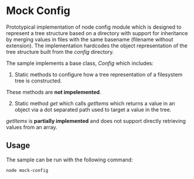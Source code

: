 # Mock Config
Prototypical implementation of node config module which is designed to represent a tree structure based on a directory with support for inheritance by merging values in files with the same basename (filename without extension). The implementation hardcodes the object representation of the tree structure built from the _config_ directory.

The sample implements a base class, _Config_ which includes:
1. Static methods to configure how a tree representation of a filesystem tree is constructed.

These methods are **not impelemented**.

2. Static method _get_ which calls _getItems_ which returns a value in an object via a dot separated path used to target a value in the tree.

_getItems_ is **partially implemented** and does not support directly retrieving values from an array.

## Usage
The sample can be run with the following command:
```
node mock-config
```

